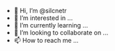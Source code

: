 - 👋 Hi, I’m @silcnetr
- 👀 I’m interested in ...
- 🌱 I’m currently learning ...
- 💞️ I’m looking to collaborate on ...
- 📫 How to reach me ...

<!---
silcnetr/silcnetr is a ✨ special ✨ repository because its `README.md` (this file) appears on your GitHub profile.
You can click the Preview link to take a look at your changes.
--->
